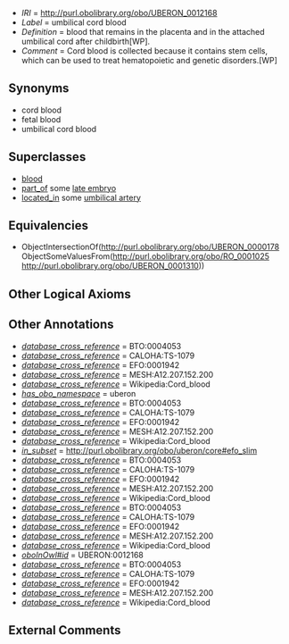  * *IRI* = http://purl.obolibrary.org/obo/UBERON_0012168
 * *Label* = umbilical cord blood
 * *Definition* = blood that remains in the placenta and in the attached umbilical cord after childbirth[WP].
 * *Comment* = Cord blood is collected because it contains stem cells, which can be used to treat hematopoietic and genetic disorders.[WP]

## Synonyms

 * cord blood
 * fetal blood
 * umbilical cord blood

## Superclasses

 * [blood](../../UBERON/78/UBERON_0000178.md)
 * [part_of](../../BFO/50/BFO_0000050.md) some [late embryo](../../UBERON/23/UBERON_0000323.md)
 * [located_in](../../RO/25/RO_0001025.md) some [umbilical artery](../../UBERON/10/UBERON_0001310.md)

## Equivalencies

 * ObjectIntersectionOf(<http://purl.obolibrary.org/obo/UBERON_0000178> ObjectSomeValuesFrom(<http://purl.obolibrary.org/obo/RO_0001025> <http://purl.obolibrary.org/obo/UBERON_0001310>))

## Other Logical Axioms


## Other Annotations

 * *[database_cross_reference](../../ef/oboInOwl#hasDbXref.md)* = BTO:0004053
 * *[database_cross_reference](../../ef/oboInOwl#hasDbXref.md)* = CALOHA:TS-1079
 * *[database_cross_reference](../../ef/oboInOwl#hasDbXref.md)* = EFO:0001942
 * *[database_cross_reference](../../ef/oboInOwl#hasDbXref.md)* = MESH:A12.207.152.200
 * *[database_cross_reference](../../ef/oboInOwl#hasDbXref.md)* = Wikipedia:Cord_blood
 * *[has_obo_namespace](../../ce/oboInOwl#hasOBONamespace.md)* = uberon
 * *[database_cross_reference](../../ef/oboInOwl#hasDbXref.md)* = BTO:0004053
 * *[database_cross_reference](../../ef/oboInOwl#hasDbXref.md)* = CALOHA:TS-1079
 * *[database_cross_reference](../../ef/oboInOwl#hasDbXref.md)* = EFO:0001942
 * *[database_cross_reference](../../ef/oboInOwl#hasDbXref.md)* = MESH:A12.207.152.200
 * *[database_cross_reference](../../ef/oboInOwl#hasDbXref.md)* = Wikipedia:Cord_blood
 * *[in_subset](../../et/oboInOwl#inSubset.md)* = http://purl.obolibrary.org/obo/uberon/core#efo_slim
 * *[database_cross_reference](../../ef/oboInOwl#hasDbXref.md)* = BTO:0004053
 * *[database_cross_reference](../../ef/oboInOwl#hasDbXref.md)* = CALOHA:TS-1079
 * *[database_cross_reference](../../ef/oboInOwl#hasDbXref.md)* = EFO:0001942
 * *[database_cross_reference](../../ef/oboInOwl#hasDbXref.md)* = MESH:A12.207.152.200
 * *[database_cross_reference](../../ef/oboInOwl#hasDbXref.md)* = Wikipedia:Cord_blood
 * *[database_cross_reference](../../ef/oboInOwl#hasDbXref.md)* = BTO:0004053
 * *[database_cross_reference](../../ef/oboInOwl#hasDbXref.md)* = CALOHA:TS-1079
 * *[database_cross_reference](../../ef/oboInOwl#hasDbXref.md)* = EFO:0001942
 * *[database_cross_reference](../../ef/oboInOwl#hasDbXref.md)* = MESH:A12.207.152.200
 * *[database_cross_reference](../../ef/oboInOwl#hasDbXref.md)* = Wikipedia:Cord_blood
 * *[oboInOwl#id](../../id/oboInOwl#id.md)* = UBERON:0012168
 * *[database_cross_reference](../../ef/oboInOwl#hasDbXref.md)* = BTO:0004053
 * *[database_cross_reference](../../ef/oboInOwl#hasDbXref.md)* = CALOHA:TS-1079
 * *[database_cross_reference](../../ef/oboInOwl#hasDbXref.md)* = EFO:0001942
 * *[database_cross_reference](../../ef/oboInOwl#hasDbXref.md)* = MESH:A12.207.152.200
 * *[database_cross_reference](../../ef/oboInOwl#hasDbXref.md)* = Wikipedia:Cord_blood

## External Comments


